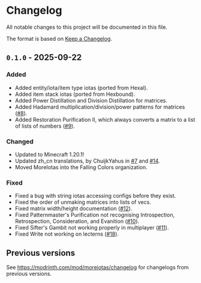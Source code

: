 # Changelog

All notable changes to this project will be documented in this file.

The format is based on [Keep a Changelog](https://keepachangelog.com/en/1.1.0/).

## `0.1.0` - 2025-09-22

### Added

- Added entity/iota/item type iotas (ported from Hexal).
- Added item stack iotas (ported from Hexbound).
- Added Power Distillation and Division Distillation for matrices.
- Added Hadamard multiplication/division/power patterns for matrices ([#8](https://github.com/FallingColors/MoreIotas/issues/8)).
- Added Restoration Purification II, which always converts a matrix to a list of lists of numbers ([#9](https://github.com/FallingColors/MoreIotas/issues/9)).

### Changed

- Updated to Minecraft 1.20.1! 
- Updated zh_cn translations, by ChuijkYahus in [#7](https://github.com/FallingColors/MoreIotas/pull/7) and [#14](https://github.com/FallingColors/MoreIotas/pull/14).
- Moved MoreIotas into the Falling Colors organization.

### Fixed

- Fixed a bug with string iotas accessing configs before they exist.
- Fixed the order of unmaking matrices into lists of vecs.
- Fixed matrix width/height documentation ([#12](https://github.com/FallingColors/MoreIotas/issues/12)).
- Fixed Patternmaster's Purification not recognising Introspection, Retrospection, Consideration, and Evanition ([#10](https://github.com/FallingColors/MoreIotas/issues/10)).
- Fixed Sifter's Gambit not working properly in multiplayer ([#11](https://github.com/FallingColors/MoreIotas/issues/11)).
- Fixed Write not working on lecterns ([#18](https://github.com/FallingColors/MoreIotas/issues/18)).

## Previous versions

See https://modrinth.com/mod/moreiotas/changelog for changelogs from previous versions.
